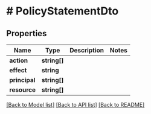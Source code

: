 # # PolicyStatementDto

## Properties

| Name          | Type         | Description | Notes |
| ------------- | ------------ | ----------- | ----- |
| **action**    | **string[]** |             |
| **effect**    | **string**   |             |
| **principal** | **string[]** |             |
| **resource**  | **string[]** |             |

[[Back to Model list]](../../README.md#models) [[Back to API list]](../../README.md#endpoints) [[Back to README]](../../README.md)
